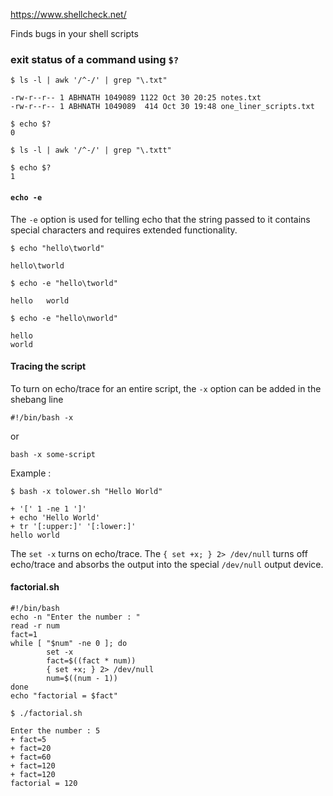 https://www.shellcheck.net/

Finds bugs in your shell scripts


### exit status of a command using `$?`

```shell
$ ls -l | awk '/^-/' | grep "\.txt"

-rw-r--r-- 1 ABHNATH 1049089 1122 Oct 30 20:25 notes.txt
-rw-r--r-- 1 ABHNATH 1049089  414 Oct 30 19:48 one_liner_scripts.txt
```

```shell
$ echo $?
0
```

```shell
$ ls -l | awk '/^-/' | grep "\.txtt"
```

```shell
$ echo $?
1
```

#### `echo -e`

The `-e` option is used for telling echo that the string passed to it contains special characters and requires extended functionality.

```shell
$ echo "hello\tworld"

hello\tworld
```

```shell
$ echo -e "hello\tworld"

hello   world
```

```shell
$ echo -e "hello\nworld"

hello
world
```

#### Tracing the script

To turn on echo/trace for an entire script, the `-x` option can be added in the shebang line

```shell
#!/bin/bash -x
```

or

```shell
bash -x some-script
```

Example :

```shell
$ bash -x tolower.sh "Hello World"

+ '[' 1 -ne 1 ']'
+ echo 'Hello World'
+ tr '[:upper:]' '[:lower:]'
hello world
```

The `set -x` turns on echo/trace.
The `{ set +x; } 2> /dev/null` turns off echo/trace and absorbs the output into the special `/dev/null` output device.

#### factorial.sh

```shell
#!/bin/bash
echo -n "Enter the number : "
read -r num
fact=1
while [ "$num" -ne 0 ]; do
        set -x
        fact=$((fact * num))
        { set +x; } 2> /dev/null
        num=$((num - 1))
done
echo "factorial = $fact"
```

```shell
$ ./factorial.sh

Enter the number : 5
+ fact=5
+ fact=20
+ fact=60
+ fact=120
+ fact=120
factorial = 120
```
